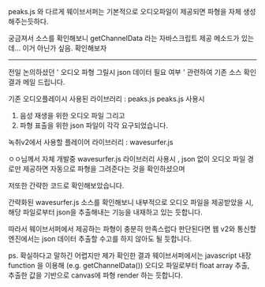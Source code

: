 
peaks.js 와 다르게 웨이브서퍼는 기본적으로 
오디오파일이 제공되면 파형을 자체 생성해주는듯하다. 

궁금져서 소스를 확인해보니 
getChannelData
라는 자바스크립트 제공 메소드가 있는데... 이거 아닌가 싶음. 확인해보자 




-----


전일 논의하셨던 ' 오디오 파형 그릴시 json 데이터 필요 여부 ' 관련하여 
기존 소스 확인 결과 메일 드립니다. 

기존 오디오플레이시 사용된 라이브러리 : peaks.js 
peaks.js 사용시 
1. 음성 재생을 위한 오디오 파일 그리고
2. 파형 표출을 위한 json 파일이 각각 요구되었습니다. 

녹취v2에서 사용할 플레이어 라이브러리 : wavesurfer.js 

ㅇㅇ님께서 자체 개발중 wavesurfer.js 라이브러리 사용시 ,
json 없이 오디오 파일 경로만 제공하면 자동으로 파형을 그려준다는 것을 확인하셨으며 

저또한 간략한 코드로 확인해보았습니다. 

간략화된 wavesurfer.js 소스를 확인해보니 
내부적으로 오디오 파일을 제공받았을 시, 해당 파일로부터 json을 추출해내는 기능을 내재하고 있는 듯합니다. 

따라서
웨이브서퍼에서 제공하는 파형이 충분히 만족스럽다 판단된다면
웹 v2와 통신할 엔진에서는 json 데이터 추출할 수고를 하지 않아도 될 듯합니다. 



ps. 
확실하다고 말하긴 어렵지만 제가 확인한 결과 웨이브서퍼에서는
javascript 내장 function 을 이용해 (e.g. getChannelData()) 오디오 파일로부터 float array 추출,
추출한 값을 기반으로 canvas에 파형 render 하는 듯합니다. 

